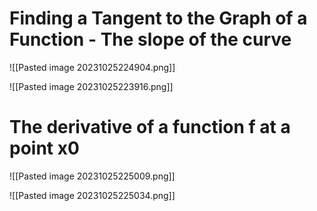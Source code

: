 
# Finding a Tangent to the Graph of a Function - The slope of the curve

![[Pasted image 20231025224904.png]]

![[Pasted image 20231025223916.png]]


# The derivative of a function f at a point x0

![[Pasted image 20231025225009.png]]

![[Pasted image 20231025225034.png]]

